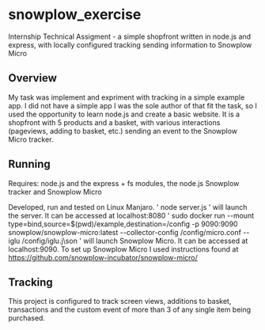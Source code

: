 # snowplow_exercise
Internship Technical Assigment - a simple shopfront written in node.js and express, with locally configured tracking sending information to Snowplow Micro 

## Overview 
My task was implement and expriment with tracking in a simple example app. I did not have a simple app I was the sole author of that fit the task, so I used the opportunity to learn node.js and create a basic website.
It is a shopfront with 5 products and a basket, with various interactions (pageviews, adding to basket, etc.) sending an event to the Snowplow Micro tracker.

## Running
Requires: node.js and the express + fs modules, the node.js Snowplow tracker and Snowplow Micro

Developed, run and tested on Linux Manjaro.
'
  node server.js 
 '
 will launch the server. It can be accessed at localhost:8080
 '
    sudo docker run --mount type=bind,source=$(pwd)/example,destination=/config -p 9090:9090 snowplow/snowplow-micro:latest         --collector-config /config/micro.conf --iglu /config/iglu.j\son
 '
will launch Snowplow Micro. It can be accessed at localhost:9090.
To set up Snowplow Micro I used instructions found at https://github.com/snowplow-incubator/snowplow-micro/

## Tracking
This project is configured to track screen views, additions to basket, transactions and the custom event of more than 3 of any single item being purchased.
